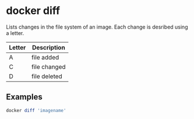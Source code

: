 # docker diff

Lists changes in the file system of an image. Each change is desribed using a letter.

| Letter | Description  |
| ------ | ------------ |
| A      | file added   |
| C      | file changed |
| D      | file deleted |

## Examples

```powershell
docker diff 'imagename'
```